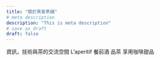 ```yaml
---
title: "關於黑客茶舖"
# meta description
description: "This is meta description"
# save as draft
draft: false
---
```


資訊，技術與茶的交流空間
L’aperitif 餐前酒 品茶 享用咖啡甜品
